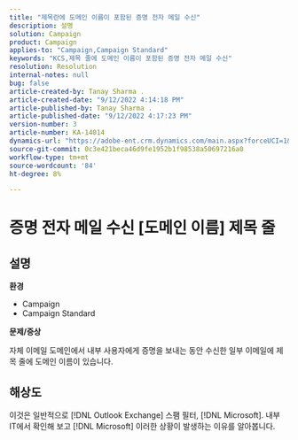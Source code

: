 ```yaml
---
title: "제목란에 도메인 이름이 포함된 증명 전자 메일 수신"
description: 설명
solution: Campaign
product: Campaign
applies-to: "Campaign,Campaign Standard"
keywords: "KCS,제목 줄에 도메인 이름이 포함된 증명 전자 메일 수신"
resolution: Resolution
internal-notes: null
bug: false
article-created-by: Tanay Sharma .
article-created-date: "9/12/2022 4:14:18 PM"
article-published-by: Tanay Sharma .
article-published-date: "9/12/2022 4:17:23 PM"
version-number: 3
article-number: KA-14014
dynamics-url: "https://adobe-ent.crm.dynamics.com/main.aspx?forceUCI=1&pagetype=entityrecord&etn=knowledgearticle&id=aacf6bf1-b532-ed11-9db1-002248086735"
source-git-commit: 0c3e421beca46d9fe1952b1f98538a50697216a0
workflow-type: tm+mt
source-wordcount: '84'
ht-degree: 8%

---
```


# 증명 전자 메일 수신 [도메인 이름] 제목 줄

## 설명


<b>환경</b>

- Campaign
- Campaign Standard




<b>문제/증상</b>

자체 이메일 도메인에서 내부 사용자에게 증명을 보내는 동안 수신한 일부 이메일에 제목 줄에 도메인 이름이 있습니다.


## 해상도


이것은 일반적으로 [!DNL Outlook Exchange] 스팸 필터, [!DNL Microsoft]. 내부 IT에서 확인해 보고 [!DNL Microsoft] 이러한 상황이 발생하는 이유를 알아봅니다.
